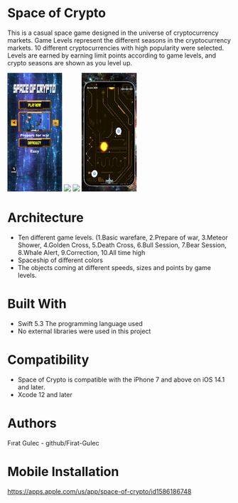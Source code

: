 # Space of Crypto 
This is a casual space game designed in the universe of cryptocurrency markets. Game Levels represent the different seasons in the cryptocurrency markets. 10 different cryptocurrencies with high popularity were selected. Levels are earned by earning limit points according to game levels, and crypto seasons are shown as you level up.

<img src="/Screenshots/1.png" width="24.5%"> <img src="/Screenshots/2.png" width="24.5%"> <img src="/Screenshots/3.png" width="24.5%"> <img src="/Screenshots/4.png" width="24.5%">



# Architecture
- Ten different game levels. (1.Basic warefare, 2.Prepare of war, 3.Meteor Shower, 4.Golden Cross, 5.Death Cross, 6.Bull Session, 7.Bear Session, 8.Whale Alert, 9.Correction, 10.All time high
- Spaceship of different colors
- The objects coming at different speeds, sizes and points by game levels.

# Built With
- Swift 5.3 The programming language used
- No external libraries were used in this project

# Compatibility
- Space of Crypto is compatible with the iPhone 7 and above on iOS 14.1 and later.
- Xcode 12 and later
    
# Authors
Fırat Gulec - github/Firat-Gulec

# Mobile Installation
https://apps.apple.com/us/app/space-of-crypto/id1586186748


